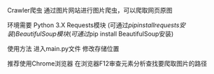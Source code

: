 Crawler爬虫
通过图片网站进行图片爬虫，可以爬取网页原图

环境需要
Python 3.X
Requests模块 (可通过$pip install requests安装)
BeautifulSoup模块 (可通过$pip install BeautifulSoup安装)

使用方法
进入main.py文件
修改存储位置

推荐使用Chrome浏览器  在浏览器F12审查元素分析查找要爬取图片的路径 


